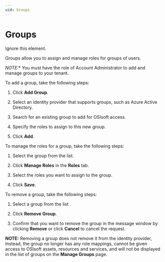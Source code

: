 ```yaml
---
uid: Groups
---
```


# Groups

Ignore this element.

Groups allow you to assign and manage roles for groups of users.

*NOTE:** You must have the role of Account Administrator to add and manage groups to your tenant.

To add a group, take the following steps:

  1. Click **Add Group**.

  2. Select an identity provider that supports groups, such as Azure Active Directory.

  3. Search for an existing group to add for OSIsoft access.

  4. Specify the roles to assign to this new group.

  5. Click **Add**.

To manage the roles for a group, take the following steps:

  1. Select the group from the list.
  
  2. Click **Manage Roles** in the **Roles** tab.

  3. Select the roles you want to assign to the group.
  
  4. Click **Save**.

To remove a group, take the following steps:

  1. Select a group from the list .
  
  2. Click **Remove Group**.

  3. Confirm that you want to remove the group in the message window by clicking **Remove** or click **Cancel** to cancel the request.

  **NOTE:** Removing a group does not remove it from the identity provider, Instead, the group no longer has any role mappings, cannot be given access to OSIsoft assets, resources and services, and will not be displayed in the list of groups on the **Manage Groups** page.
